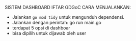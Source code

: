 SISTEM DASHBOARD IFTAR GDGoC
CARA MENJALANKAN:
   - Jalankan `go mod tidy` untuk mengunduh dependensi.
   - Jalankan dengan perintah:
     go run main.go
   - terdapat 5 opsi di dashboar
   - bisa dipilih untuk dijawab oleh user

